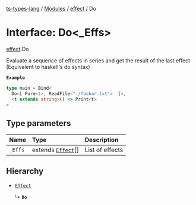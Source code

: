[ts-types-lang](../README.md) / [Modules](../modules.md) / [effect](../modules/effect.md) / Do

# Interface: Do<_Effs\>

[effect](../modules/effect.md).Do

Evaluate a sequence of effects in series and get the result of the last effect (Equivalent to haskell's do syntax)

**`Example`**

```ts
type main = Bind<
  Do<[ Pure<1>, ReadFile<"./foobar.txt">  ]>,
  <t extends string>() => Print<t>
>
```

## Type parameters

| Name | Type | Description |
| :------ | :------ | :------ |
| `_Effs` | extends [`Effect`](effect.Effect.md)[] | List of effects |

## Hierarchy

- [`Effect`](effect.Effect.md)

  ↳ **`Do`**
